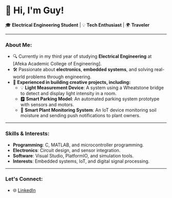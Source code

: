 # 👋 Hi, I'm Guy!

🎓 **Electrical Engineering Student** | 💡 **Tech Enthusiast** | 🌍 **Traveler**

---

### About Me:
- 🔍 Currently in my third year of studying **Electrical Engineering** at [Afeka Academic College of Engineering].
- 🛠️ Passionate about **electronics**, **embedded systems**, and solving real-world problems through engineering.
- 🌟 **Experienced in building creative projects, including:**
  - 💡 **Light Measurement Device**: A system using a Wheatstone bridge to detect and display light intensity in a room.
  - 🅿️ **Smart Parking Model**: An automated parking system prototype with sensors and motors.
  - 🌱 **Smart Plant Monitoring System**: An IoT device monitoring soil moisture and sending push notifications to plant owners.

---

### Skills & Interests:
- **Programming**: C, MATLAB, and microcontroller programming.
- **Electronics**: Circuit design, and sensor integration.
- **Software**: Visual Studio, PlatformIO, and simulation tools.
- **Interests**: Embedded systems, IoT, and digital signal processing.

---

### Let's Connect:
- 🌐 [LinkedIn](https://www.linkedin.com/in/guyshitrit)

